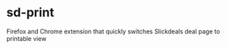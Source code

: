 # sd-print
Firefox and Chrome extension that quickly switches Slickdeals deal page to printable view
